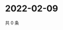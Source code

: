 # 2022-02-09

共 0 条

<!-- BEGIN WEIBO -->
<!-- 最后更新时间 Wed Feb 09 2022 01:07:09 GMT+0800 (China Standard Time) -->

<!-- END WEIBO -->
